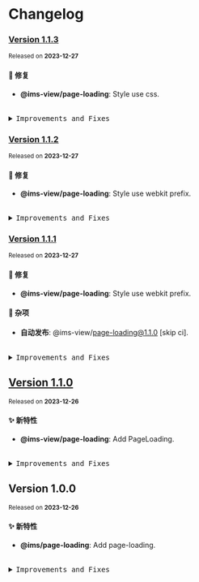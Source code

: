 # Changelog

### [Version&nbsp;1.1.3](https://github.com/eternallycyf/components/compare/@ims-view/page-loading@1.1.2...@ims-view/page-loading@1.1.3)

<sup>Released on **2023-12-27**</sup>

#### 🐛 修复

- **@ims-view/page-loading**: Style use css.

<br/>

<details>
<summary><kbd>Improvements and Fixes</kbd></summary>

#### What's fixed

- **@ims-view/page-loading**: Style use css ([3ce234a](https://github.com/eternallycyf/components/commit/3ce234a))

</details>

### [Version&nbsp;1.1.2](https://github.com/eternallycyf/components/compare/@ims-view/page-loading@1.1.1...@ims-view/page-loading@1.1.2)

<sup>Released on **2023-12-27**</sup>

#### 🐛 修复

- **@ims-view/page-loading**: Style use webkit prefix.

<br/>

<details>
<summary><kbd>Improvements and Fixes</kbd></summary>

#### What's fixed

- **@ims-view/page-loading**: Style use webkit prefix ([66cec9c](https://github.com/eternallycyf/components/commit/66cec9c))

</details>

### [Version&nbsp;1.1.1](https://github.com/eternallycyf/components/compare/@ims-view/page-loading@1.1.0...@ims-view/page-loading@1.1.1)

<sup>Released on **2023-12-27**</sup>

#### 🐛 修复

- **@ims-view/page-loading**: Style use webkit prefix.

#### 🔖 杂项

- **自动发布**: @ims-view/page-loading@1.1.0 [skip ci].

<br/>

<details>
<summary><kbd>Improvements and Fixes</kbd></summary>

#### What's fixed

- **@ims-view/page-loading**: Style use webkit prefix ([71f5ea1](https://github.com/eternallycyf/components/commit/71f5ea1))

#### Chores

- **自动发布**: @ims-view/page-loading@1.1.0 [skip ci] ([eee7e5f](https://github.com/eternallycyf/components/commit/eee7e5f))

</details>

## [Version&nbsp;1.1.0](https://github.com/eternallycyf/components/compare/@ims-view/page-loading@1.0.0...@ims-view/page-loading@1.1.0)

<sup>Released on **2023-12-26**</sup>

#### ✨ 新特性

- **@ims-view/page-loading**: Add PageLoading.

<br/>

<details>
<summary><kbd>Improvements and Fixes</kbd></summary>

#### What's improved

- **@ims-view/page-loading**: Add PageLoading ([de0feaa](https://github.com/eternallycyf/components/commit/de0feaa))

</details>

## Version&nbsp;1.0.0

<sup>Released on **2023-12-26**</sup>

#### ✨ 新特性

- **@ims/page-loading**: Add page-loading.

<br/>

<details>
<summary><kbd>Improvements and Fixes</kbd></summary>

#### What's improved

- **@ims/page-loading**: Add page-loading ([233d68e](https://github.com/eternallycyf/components/commit/233d68e))

</details>
